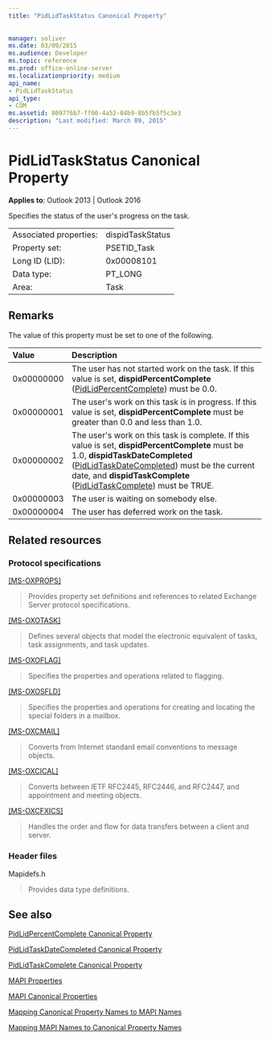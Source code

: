 ```yaml
---
title: "PidLidTaskStatus Canonical Property"
 
 
manager: soliver
ms.date: 03/09/2015
ms.audience: Developer
ms.topic: reference
ms.prod: office-online-server
ms.localizationpriority: medium
api_name:
- PidLidTaskStatus
api_type:
- COM
ms.assetid: 809776b7-ff00-4a52-84b9-8b5fb5f5c3e3
description: "Last modified: March 09, 2015"
---
```


# PidLidTaskStatus Canonical Property

  
  
**Applies to**: Outlook 2013 | Outlook 2016 
  
Specifies the status of the user's progress on the task.
  
|||
|:-----|:-----|
|Associated properties:  <br/> |dispidTaskStatus  <br/> |
|Property set:  <br/> |PSETID_Task  <br/> |
|Long ID (LID):  <br/> |0x00008101  <br/> |
|Data type:  <br/> |PT_LONG  <br/> |
|Area:  <br/> |Task  <br/> |
   
## Remarks

The value of this property must be set to one of the following.
  
|**Value**|**Description**|
|:-----|:-----|
|0x00000000  <br/> |The user has not started work on the task. If this value is set, **dispidPercentComplete** ([PidLidPercentComplete](pidlidpercentcomplete-canonical-property.md)) must be 0.0. |
|0x00000001  <br/> |The user's work on this task is in progress. If this value is set, **dispidPercentComplete** must be greater than 0.0 and less than 1.0. |
|0x00000002  <br/> |The user's work on this task is complete. If this value is set, **dispidPercentComplete** must be 1.0, **dispidTaskDateCompleted** ([PidLidTaskDateCompleted](pidlidtaskdatecompleted-canonical-property.md)) must be the current date, and **dispidTaskComplete** ([PidLidTaskComplete](pidlidtaskcomplete-canonical-property.md)) must be TRUE. |
|0x00000003  <br/> |The user is waiting on somebody else. |
|0x00000004  <br/> |The user has deferred work on the task. |
   
## Related resources

### Protocol specifications

[[MS-OXPROPS]](https://msdn.microsoft.com/library/f6ab1613-aefe-447d-a49c-18217230b148%28Office.15%29.aspx)
  
> Provides property set definitions and references to related Exchange Server protocol specifications.
    
[[MS-OXOTASK]](https://msdn.microsoft.com/library/55600ec0-6195-4730-8436-59c7931ef27e%28Office.15%29.aspx)
  
> Defines several objects that model the electronic equivalent of tasks, task assignments, and task updates.
    
[[MS-OXOFLAG]](https://msdn.microsoft.com/library/f1e50be4-ed30-4c2a-b5cb-8ff3aaaf9b91%28Office.15%29.aspx)
  
> Specifies the properties and operations related to flagging.
    
[[MS-OXOSFLD]](https://msdn.microsoft.com/library/a60e9c16-2ba8-424b-b60c-385a8a2837cb%28Office.15%29.aspx)
  
> Specifies the properties and operations for creating and locating the special folders in a mailbox.
    
[[MS-OXCMAIL]](https://msdn.microsoft.com/library/b60d48db-183f-4bf5-a908-f584e62cb2d4%28Office.15%29.aspx)
  
> Converts from Internet standard email conventions to message objects.
    
[[MS-OXCICAL]](https://msdn.microsoft.com/library/a685a040-5b69-4c84-b084-795113fb4012%28Office.15%29.aspx)
  
> Converts between IETF RFC2445, RFC2446, and RFC2447, and appointment and meeting objects.
    
[[MS-OXCFXICS]](https://msdn.microsoft.com/library/b9752f3d-d50d-44b8-9e6b-608a117c8532%28Office.15%29.aspx)
  
> Handles the order and flow for data transfers between a client and server.
    
### Header files

Mapidefs.h
  
> Provides data type definitions.
    
## See also



[PidLidPercentComplete Canonical Property](pidlidpercentcomplete-canonical-property.md)
  
[PidLidTaskDateCompleted Canonical Property](pidlidtaskdatecompleted-canonical-property.md)
  
[PidLidTaskComplete Canonical Property](pidlidtaskcomplete-canonical-property.md)


[MAPI Properties](mapi-properties.md)
  
[MAPI Canonical Properties](mapi-canonical-properties.md)
  
[Mapping Canonical Property Names to MAPI Names](mapping-canonical-property-names-to-mapi-names.md)
  
[Mapping MAPI Names to Canonical Property Names](mapping-mapi-names-to-canonical-property-names.md)

